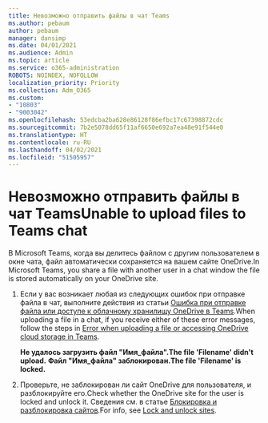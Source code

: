 ```yaml
---
title: Невозможно отправить файлы в чат Teams
ms.author: pebaum
author: pebaum
manager: dansimp
ms.date: 04/01/2021
ms.audience: Admin
ms.topic: article
ms.service: o365-administration
ROBOTS: NOINDEX, NOFOLLOW
localization_priority: Priority
ms.collection: Adm_O365
ms.custom:
- "10803"
- "9003042"
ms.openlocfilehash: 53edcba2ba628e86128f86efbc17c67398872cdc
ms.sourcegitcommit: 7b2e5078dd65f11af6650e692a7ea48e91f544e0
ms.translationtype: HT
ms.contentlocale: ru-RU
ms.lasthandoff: 04/02/2021
ms.locfileid: "51505957"
---
```

# <a name="unable-to-upload-files-to-teams-chat"></a><span data-ttu-id="c4b2e-102">Невозможно отправить файлы в чат Teams</span><span class="sxs-lookup"><span data-stu-id="c4b2e-102">Unable to upload files to Teams chat</span></span>

<span data-ttu-id="c4b2e-103">В Microsoft Teams, когда вы делитесь файлом с другим пользователем в окне чата, файл автоматически сохраняется на вашем сайте OneDrive.</span><span class="sxs-lookup"><span data-stu-id="c4b2e-103">In Microsoft Teams, you share a file with another user in a chat window the file is stored automatically on your OneDrive site.</span></span>

1. <span data-ttu-id="c4b2e-104">Если у вас возникает любая из следующих ошибок при отправке файла в чат, выполните действия из статьи [Ошибка при отправке файла или доступе к облачному хранилищу OneDrive в Teams](https://go.microsoft.com/fwlink/?linkid=2156015).</span><span class="sxs-lookup"><span data-stu-id="c4b2e-104">When uploading a file in a chat, if you receive either of these error messages, follow the steps in [Error when uploading a file or accessing OneDrive cloud storage in Teams](https://go.microsoft.com/fwlink/?linkid=2156015).</span></span>
    
    <span data-ttu-id="c4b2e-105">**Не удалось загрузить файл "Имя_файла".**</span><span class="sxs-lookup"><span data-stu-id="c4b2e-105">**The file 'Filename' didn't upload.**</span></span>
    <span data-ttu-id="c4b2e-106">**Файл "Имя_файла" заблокирован.**</span><span class="sxs-lookup"><span data-stu-id="c4b2e-106">**The file 'Filename' is locked.**</span></span>

1. <span data-ttu-id="c4b2e-107">Проверьте, не заблокирован ли сайт OneDrive для пользователя, и разблокируйте его.</span><span class="sxs-lookup"><span data-stu-id="c4b2e-107">Check whether the OneDrive site for the user is locked and unlock it.</span></span> <span data-ttu-id="c4b2e-108">Сведения см. в статье [Блокировка и разблокировка сайтов](https://go.microsoft.com/fwlink/?linkid=2156016).</span><span class="sxs-lookup"><span data-stu-id="c4b2e-108">For info, see [Lock and unlock sites](https://go.microsoft.com/fwlink/?linkid=2156016).</span></span>